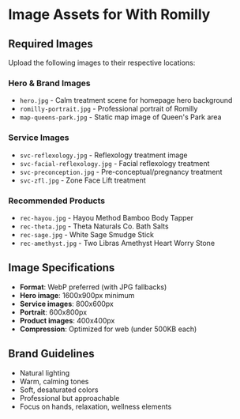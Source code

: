 # Image Assets for With Romilly

## Required Images

Upload the following images to their respective locations:

### Hero & Brand Images
- `hero.jpg` - Calm treatment scene for homepage hero background
- `romilly-portrait.jpg` - Professional portrait of Romilly
- `map-queens-park.jpg` - Static map image of Queen's Park area

### Service Images
- `svc-reflexology.jpg` - Reflexology treatment image
- `svc-facial-reflexology.jpg` - Facial reflexology treatment
- `svc-preconception.jpg` - Pre-conceptual/pregnancy treatment
- `svc-zfl.jpg` - Zone Face Lift treatment

### Recommended Products
- `rec-hayou.jpg` - Hayou Method Bamboo Body Tapper
- `rec-theta.jpg` - Theta Naturals Co. Bath Salts
- `rec-sage.jpg` - White Sage Smudge Stick
- `rec-amethyst.jpg` - Two Libras Amethyst Heart Worry Stone

## Image Specifications

- **Format**: WebP preferred (with JPG fallbacks)
- **Hero image**: 1600x900px minimum
- **Service images**: 800x600px
- **Portrait**: 600x800px
- **Product images**: 400x400px
- **Compression**: Optimized for web (under 500KB each)

## Brand Guidelines

- Natural lighting
- Warm, calming tones
- Soft, desaturated colors
- Professional but approachable
- Focus on hands, relaxation, wellness elements
